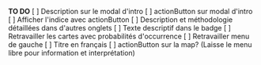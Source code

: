 **TO DO**
[ ] Description sur le modal d'intro
[ ] actionButton sur modal d'intro
[ ] Afficher l'indice avec actionButton
[ ] Description et méthodologie détaillées dans d'autres onglets
[ ] Texte descriptif dans le badge
[ ] Retravailler les cartes avec probabilités d'occurrence
[ ] Retravailler menu de gauche
[ ] Titre en français
[ ] actionButton sur la map? (Laisse le menu libre pour information et interprétation)
